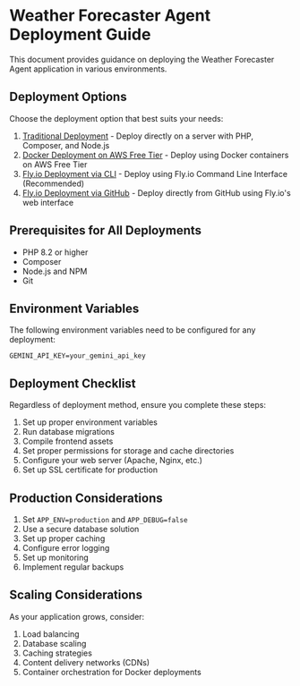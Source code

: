 # Weather Forecaster Agent Deployment Guide

This document provides guidance on deploying the Weather Forecaster Agent application in various environments.

## Deployment Options

Choose the deployment option that best suits your needs:

1. [Traditional Deployment](DEPLOYMENT.md) - Deploy directly on a server with PHP, Composer, and Node.js
2. [Docker Deployment on AWS Free Tier](docs/docker-aws-deployment.md) - Deploy using Docker containers on AWS Free Tier
3. [Fly.io Deployment via CLI](docs/fly-cli-deployment.md) - Deploy using Fly.io Command Line Interface (Recommended)
4. [Fly.io Deployment via GitHub](docs/fly-io-github-deployment.md) - Deploy directly from GitHub using Fly.io's web interface

## Prerequisites for All Deployments

- PHP 8.2 or higher
- Composer
- Node.js and NPM
- Git

## Environment Variables

The following environment variables need to be configured for any deployment:

```
GEMINI_API_KEY=your_gemini_api_key
```

## Deployment Checklist

Regardless of deployment method, ensure you complete these steps:

1. Set up proper environment variables
2. Run database migrations
3. Compile frontend assets
4. Set proper permissions for storage and cache directories
5. Configure your web server (Apache, Nginx, etc.)
6. Set up SSL certificate for production

## Production Considerations

1. Set `APP_ENV=production` and `APP_DEBUG=false`
2. Use a secure database solution
3. Set up proper caching
4. Configure error logging
5. Set up monitoring
6. Implement regular backups

## Scaling Considerations

As your application grows, consider:

1. Load balancing
2. Database scaling
3. Caching strategies
4. Content delivery networks (CDNs)
5. Container orchestration for Docker deployments
